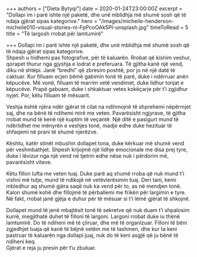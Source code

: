 +++
authors = ["Dieta Bytyqi"]
date = 2020-01-24T23:00:00Z
excerpt = "Dollapi im i parë ishte një paketë, dhe unë mblidhja më shumë sosh që të ndaja gjërat sipas kategorive."
hero = "/images/micheile-henderson-micheile010-visual-stories-nl-FpPcoOAk5PI-unsplash.jpg"
timeToRead = 5
title = "Të largosh rrobat për lamtumirë"

+++
Dollapi im i parë ishte një paketë, dhe unë mblidhja më shumë sosh që të ndaja gjërat sipas kategorive.   
 Shpesh u hidhemi pas fotografive, për të kaluarën. Rrobat që kishim veshur, qorapet thurur nga gjyshja e lodrat e preferuara. Të gjitha kanë një vend, diku në shtëpi. Janë “bredhi” që zbresim poshtë, por jo në një datë të caktuar. Kur filluam ecjen bëmë gabimin tonë të parë, duke i ndërruar anën këpucëve. Më vonë, filluam të marrim vetë vendimet, duke lidhur tonjat e këpucëve. Prapë gabuam, duke i shkaktuar vetes kokëçarje për t’i zgjidhur nyjet. Por, këtu filluam të mësuarit.

Veshja është njëra ndër gjërat të cilat na ndihmojnë të shprehemi nëpërmjet saj, dhe na bënë të ndihemi mirë me veten. Pavarësisht ngjyrave, të gjitha rrobat mund të kenë një kuptim të veçantë. Një ditë e pasigurt mund të ndërlidhet me mënyrën e veshjes tonë, madje edhe duke hezituar të shfaqemi në prani të shumë njerëzve.

Kështu, katër stinët mbushin dollapet tona, duke kërkuar më shumë vend për veshmbathjet. Shpesh krijojmë një lidhje emocionale me disa prej tyre, duke i lëvizur nga një vend në tjetrin edhe nëse nuk i përdorim më, pavarësisht viteve.

Këtu fillon lufta me veten tuaj. Duke parë aq shumë rroba që nuk mund t’i vishni më tutje, mund të ndikojë në vetëvlerësimin tuaj. Deri tani, kemi mbledhur aq shumë gjëra saqë nuk ka vend për to, as në mendjen tonë. Kalon shumë kohë dhe fillojmë të përballemi me frikën për largimin e tyre. Në fakt, rrobat janë gjëja e duhur për të mësuar si t’i lëmë gjërat të shkojnë.

Dollapet mund të jenë mbajtësit tonë të sekretve që nuk duam t’i shpalosim kurrë, megjithatë duhet të filloni të largoni. Largoni rrobat duke iu thënë lamtumirë. Do të ndiheni më të çliruar, dhe më të organizuar. Filloni të bëni zgjedhjet tuaja që kanë të bëjnë vetëm me të tashmen, dhe kur ta keni pastruar të kaluarën nga dollapi juaj, nuk do të keni asgjë që ju bënë të ndiheni keq.  
 Gjërat e reja ju presin për t’u zbuluar.
